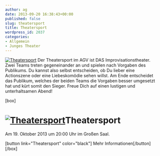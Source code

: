 ```yaml
---
author: ag
date: 2013-09-20 16:38:43+00:00
published: false
slug: theatersport
title: Theatersport
wordpress_id: 2037
categories:
- Allgemein
- Junges Theater
---
```


[![Theatersport](https://www.agv-muenchen.de/wp-content/uploads/2013/09/Theatersport.jpg)](https://www.agv-muenchen.de/ai1ec_event/theatersport/?instance_id=598)
Der Theatersport im AGV ist DAS Improvisationstheater.
Zwei Teams treten gegeneinander an und spielen nach Vorgaben des Publikums. Du kannst also selbst entscheiden, ob Du lieber eine Actionszene oder eine Liebeskomödie sehen willst. Am Ende entscheidet das Publikum, welches der beiden Teams die Vorgaben besser umgesetzt hat und kürt somit den Sieger.
Freue Dich auf einen lustigen und unterhaltsamen Abend!

[box]

# [![Theatersport](https://www.agv-muenchen.de/wp-content/uploads/2013/09/Theatersport.jpg)](https://www.agv-muenchen.de/ai1ec_event/theatersport/?instance_id=598)Theatersport

Am 19. Oktober 2013 um 20:00 Uhr im Großen Saal.

[button link="Theatersport" color="black"] Mehr Informationen[/button]
[/box]
